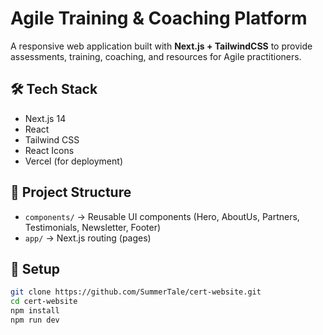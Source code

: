 # Agile Training & Coaching Platform

A responsive web application built with **Next.js + TailwindCSS** to provide assessments, training, coaching, and resources for Agile practitioners.

## 🛠️ Tech Stack
- Next.js 14
- React
- Tailwind CSS
- React Icons
- Vercel (for deployment)

## 📂 Project Structure
- `components/` → Reusable UI components (Hero, AboutUs, Partners, Testimonials, Newsletter, Footer)
- `app/` → Next.js routing (pages)

## 🔧 Setup
```bash
git clone https://github.com/SummerTale/cert-website.git
cd cert-website
npm install
npm run dev
